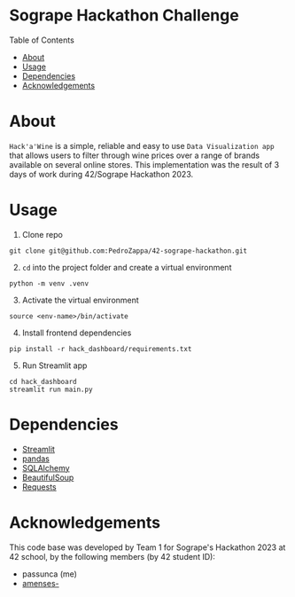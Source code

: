 # Sogrape Hackathon Challenge

Table of Contents
- [About](#about)
- [Usage](#usage)
- [Dependencies](#dependencies)
- [Acknowledgements](#acknowledgements)

# About

`Hack'a'Wine` is a simple, reliable and easy to use `Data Visualization app` that allows users to filter through wine prices over a range of brands available on several online stores. This implementation was the result of 3 days of work during 42/Sogrape Hackathon 2023.

# Usage

1. Clone repo
```shell
git clone git@github.com:PedroZappa/42-sogrape-hackathon.git
```

2. `cd` into the project folder and create a virtual environment
```shell
python -m venv .venv
```

3. Activate the virtual environment
```shell
source <env-name>/bin/activate
```

4. Install frontend dependencies
```shell
pip install -r hack_dashboard/requirements.txt
```

5. Run Streamlit app
```shell
cd hack_dashboard
streamlit run main.py
```

# Dependencies

- [Streamlit](https://streamlit.io/)
- [pandas](https://pandas.pydata.org/docs/)
- [SQLAlchemy](https://www.sqlalchemy.org/)
- [BeautifulSoup](https://www.crummy.com/software/BeautifulSoup/)
- [Requests](https://docs.python-requests.org/en/latest/)

# Acknowledgements 

This code base was developed by Team 1 for Sogrape's Hackathon 2023 at 42 school, by the following members (by 42 student ID):
- passunca (me)
- [amenses-](https://github.com/mzsv)
